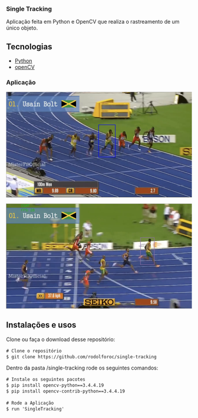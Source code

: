 ### Single Tracking

Aplicação feita em Python e OpenCV que realiza o rastreamento de um único objeto.

## Tecnologias
- [Python](https://www.python.org/)
- [openCV](https://opencv.org/)

### Aplicação

<p align="center">
  <img src = "https://github.com/rodolforoc/single-tracking/blob/master/assets/singletracking.PNG" width=700>
</p>

<p align="center">
  <img src = "https://github.com/rodolforoc/single-tracking/blob/master/assets/singletracking2.PNG" width=700>
</p>

## Instalações e usos

Clone ou faça o download desse repositório:

```
# Clone o repositório
$ git clone https://github.com/rodolforoc/single-tracking
```

Dentro da pasta /single-tracking rode os seguintes comandos:

```
# Instale os seguintes pacotes
$ pip install opencv-python==3.4.4.19
$ pip install opencv-contrib-python==3.4.4.19

# Rode a Aplicação
$ run 'SingleTracking'

```
